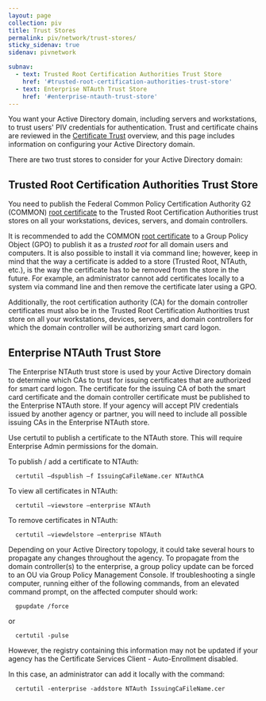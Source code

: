 ```yaml
---
layout: page
collection: piv
title: Trust Stores
permalink: piv/network/trust-stores/
sticky_sidenav: true
sidenav: pivnetwork

subnav:
  - text: Trusted Root Certification Authorities Trust Store
    href: '#trusted-root-certification-authorities-trust-store'
  - text: Enterprise NTAuth Trust Store
    href: '#enterprise-ntauth-trust-store'
---
```


You want your Active Directory domain, including servers and workstations, to trust users' PIV credentials for authentication.  Trust and certificate chains are reviewed in the [Certificate Trust]({{site.baseurl}}/piv/cert-trust/) overview, and this page includes information on configuring your Active Directory domain.

There are two trust stores to consider for your Active Directory domain:

##  Trusted Root Certification Authorities Trust Store
You need to publish the Federal Common Policy Certification Authority G2 (COMMON) [root certificate]({{site.baseurl}}/piv/cert-trust/#download-root-and-intermediate-certificates) to the Trusted Root Certification Authorities trust stores on all your workstations, devices, servers, and domain controllers.   

It is recommended to add the COMMON [root certificate]({{site.baseurl}}/piv/cert-trust/#download-root-and-intermediate-certificates) to a Group Policy Object (GPO) to publish it as a _trusted root_ for all domain users and computers.  It is also possible to install it via command line; however, keep in mind that the way a certificate is added to a store (Trusted Root, NTAuth, etc.), is the way the certificate has to be removed from the store in the future.  For example, an administrator cannot add certificates locally to a system via command line and then remove the certificate later using a GPO.

Additionally, the root certification authority (CA) for the domain controller certificates must also be in the Trusted Root Certification Authorities trust store on all your workstations, devices, servers, and domain controllers for which the domain controller will be authorizing smart card logon.

## Enterprise NTAuth Trust Store
The Enterprise NTAuth trust store is used by your Active Directory domain to determine which CAs to trust for issuing certificates that are authorized for smart card logon.  The certificate for the issuing CA of both the smart card certificate and the domain controller certificate must be published to the Enterprise NTAuth store.  If your agency will accept PIV credentials issued by another agency or partner, you will need to include all possible issuing CAs in the Enterprise NTAuth store.

Use certutil to publish a certificate to the NTAuth store.  This will require Enterprise Admin permissions for the domain. 

To publish / add a certificate to NTAuth:


```
  certutil –dspublish –f IssuingCaFileName.cer NTAuthCA
```

To view all certificates in NTAuth:  

```
  certutil –viewstore –enterprise NTAuth
```

To remove certificates in NTAuth:  

```
  certutil –viewdelstore –enterprise NTAuth
```

Depending on your Active Directory topology, it could take several hours to propagate any changes throughout the agency. To propagate from the domain controller(s) to the enterprise, a group policy update can be forced to an OU via Group Policy Management Console.  If troubleshooting a single computer, running either of the following commands, from an elevated command prompt, on the affected computer should work: 

```
  gpupdate /force
```

or

```
  certutil -pulse
```

However, the registry containing this information may not be updated if your agency has the Certificate Services Client - Auto-Enrollment disabled.

In this case, an administrator can add it locally with the command:

```
  certutil -enterprise -addstore NTAuth IssuingCaFileName.cer
```


